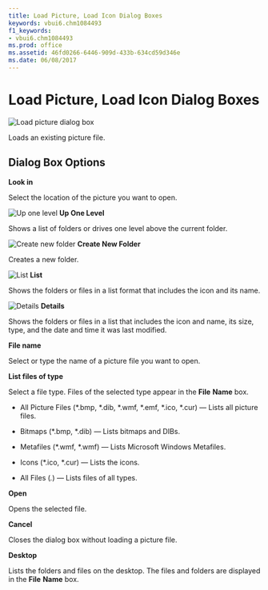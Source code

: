 ```yaml
---
title: Load Picture, Load Icon Dialog Boxes
keywords: vbui6.chm1084493
f1_keywords:
- vbui6.chm1084493
ms.prod: office
ms.assetid: 46fd0266-6446-909d-433b-634cd59d346e
ms.date: 06/08/2017
---
```



# Load Picture, Load Icon Dialog Boxes


![Load picture dialog box](images/loadpict_ZA01201621.gif)



Loads an existing picture file.

## Dialog Box Options

 **Look in**

Select the location of the picture you want to open.


![Up one level](images/tbr_up_ZA01201763.gif) **Up One Level**

Shows a list of folders or drives one level above the current folder.


![Create new folder](images/tbr_new_ZA01201715.gif) **Create New Folder**

Creates a new folder.


![List](images/tbr_list_ZA01201712.gif) **List**

Shows the folders or files in a list format that includes the icon and its name.


![Details](images/tbr_deta_ZA01201697.gif) **Details**

Shows the folders or files in a list that includes the icon and name, its size, type, and the date and time it was last modified.

 **File name**

Select or type the name of a picture file you want to open.

 **List files of type**

Select a file type. Files of the selected type appear in the  **File** **Name** box.




- All Picture Files (*.bmp, *.dib, *.wmf, *.emf, *.ico, *.cur) — Lists all picture files.
    
- Bitmaps (*.bmp, *.dib) — Lists bitmaps and DIBs.
    
- Metafiles (*.wmf, *.wmf) — Lists Microsoft Windows Metafiles.
    
- Icons (*.ico, *.cur) — Lists the icons.
    
- All Files (*.*) — Lists files of all types.
    


 **Open**

Opens the selected file.

 **Cancel**

Closes the dialog box without loading a picture file.

 **Desktop**

Lists the folders and files on the desktop. The files and folders are displayed in the  **File** **Name** box.


